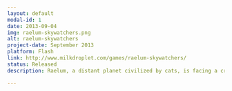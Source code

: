 ```yaml
---
layout: default
modal-id: 1
date: 2013-09-04
img: raelum-skywatchers.png
alt: raelum-skywatchers
project-date: September 2013
platform: Flash
link: http://www.milkdroplet.com/games/raelum-skywatchers/
status: Released
description: Raelum, a distant planet civilized by cats, is facing a crisis! Guide Taron through his flight-filled journey to find his father and save his planet! Can you help our hero achieve the ranks of a Raelum Skywatcher? Show off your love for kitties and physics through fun-filled stages in the game. There are plenty of equipment and upgrades to try out. Be sure to unlock every achievement!

---
```

